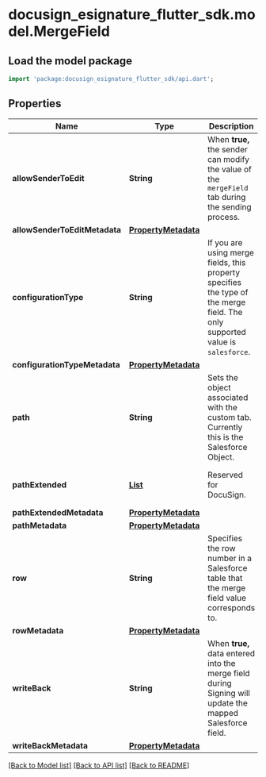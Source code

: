 # docusign_esignature_flutter_sdk.model.MergeField

## Load the model package
```dart
import 'package:docusign_esignature_flutter_sdk/api.dart';
```

## Properties
Name | Type | Description | Notes
------------ | ------------- | ------------- | -------------
**allowSenderToEdit** | **String** | When **true,** the sender can modify the value of the `mergeField` tab during the sending process. | [optional] 
**allowSenderToEditMetadata** | [**PropertyMetadata**](PropertyMetadata.md) |  | [optional] 
**configurationType** | **String** | If you are using merge fields, this property specifies the type of the merge field. The only supported value is `salesforce`. | [optional] 
**configurationTypeMetadata** | [**PropertyMetadata**](PropertyMetadata.md) |  | [optional] 
**path** | **String** | Sets the object associated with the custom tab. Currently this is the Salesforce Object. | [optional] 
**pathExtended** | [**List<PathExtendedElement>**](PathExtendedElement.md) | Reserved for DocuSign. | [optional] [default to const []]
**pathExtendedMetadata** | [**PropertyMetadata**](PropertyMetadata.md) |  | [optional] 
**pathMetadata** | [**PropertyMetadata**](PropertyMetadata.md) |  | [optional] 
**row** | **String** | Specifies the row number in a Salesforce table that the merge field value corresponds to. | [optional] 
**rowMetadata** | [**PropertyMetadata**](PropertyMetadata.md) |  | [optional] 
**writeBack** | **String** | When **true,** data entered into the merge field during Signing will update the mapped Salesforce field. | [optional] 
**writeBackMetadata** | [**PropertyMetadata**](PropertyMetadata.md) |  | [optional] 

[[Back to Model list]](../README.md#documentation-for-models) [[Back to API list]](../README.md#documentation-for-api-endpoints) [[Back to README]](../README.md)


